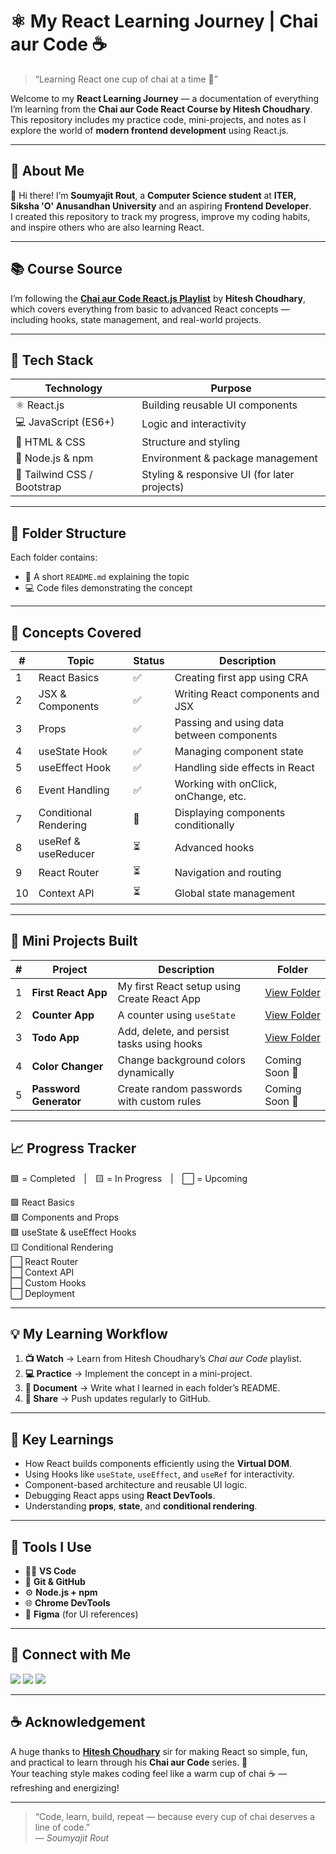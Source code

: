 # ⚛️ My React Learning Journey | Chai aur Code ☕  

> “Learning React one cup of chai at a time 🍵”

Welcome to my **React Learning Journey** — a documentation of everything I’m learning from the **Chai aur Code React Course by Hitesh Choudhary**.  
This repository includes my practice code, mini-projects, and notes as I explore the world of **modern frontend development** using React.js.

---

## 🌱 About Me  

👋 Hi there! I’m **Soumyajit Rout**, a **Computer Science student** at **ITER, Siksha 'O' Anusandhan University** and an aspiring **Frontend Developer**.  
I created this repository to track my progress, improve my coding habits, and inspire others who are also learning React.

---

## 📚 Course Source  

I’m following the **[Chai aur Code React.js Playlist](https://www.youtube.com/@chaiaurcode)** by **Hitesh Choudhary**, which covers everything from basic to advanced React concepts — including hooks, state management, and real-world projects.

---

## 🧩 Tech Stack  

| Technology | Purpose |
|-------------|----------|
| ⚛️ React.js | Building reusable UI components |
| 💻 JavaScript (ES6+) | Logic and interactivity |
| 🎨 HTML & CSS | Structure and styling |
| 🧱 Node.js & npm | Environment & package management |
| 🌈 Tailwind CSS / Bootstrap | Styling & responsive UI (for later projects) |

---

## 🚀 Folder Structure  




Each folder contains:  
- 📄 A short `README.md` explaining the topic  
- 💻 Code files demonstrating the concept  

---

## 🧠 Concepts Covered  

| # | Topic | Status | Description |
|---|--------|--------|--------------|
| 1 | React Basics | ✅ | Creating first app using CRA |
| 2 | JSX & Components | ✅ | Writing React components and JSX |
| 3 | Props | ✅ | Passing and using data between components |
| 4 | useState Hook | ✅ | Managing component state |
| 5 | useEffect Hook | ✅ | Handling side effects in React |
| 6 | Event Handling | ✅ | Working with onClick, onChange, etc. |
| 7 | Conditional Rendering | 🔄 | Displaying components conditionally |
| 8 | useRef & useReducer | ⏳ | Advanced hooks |
| 9 | React Router | ⏳ | Navigation and routing |
| 10 | Context API | ⏳ | Global state management |

---

## 🧪 Mini Projects Built  

| # | Project | Description | Folder |
|---|----------|--------------|--------|
| 1 | **First React App** | My first React setup using Create React App | [View Folder](./01-first-react-app) |
| 2 | **Counter App** | A counter using `useState` | [View Folder](./02-useState-hook) |
| 3 | **Todo App** | Add, delete, and persist tasks using hooks | [View Folder](./03-useEffect-hook) |
| 4 | **Color Changer** | Change background colors dynamically | Coming Soon 🚧 |
| 5 | **Password Generator** | Create random passwords with custom rules | Coming Soon 🚧 |

---

## 📈 Progress Tracker  

🟩 = Completed | 🟨 = In Progress | ⬜ = Upcoming  

🟩 React Basics  
🟩 Components and Props  
🟩 useState & useEffect Hooks  
🟨 Conditional Rendering  
⬜ React Router  
⬜ Context API  
⬜ Custom Hooks  
⬜ Deployment  

---

## 💡 My Learning Workflow  

1. **📺 Watch** → Learn from Hitesh Choudhary’s *Chai aur Code* playlist.  
2. **💻 Practice** → Implement the concept in a mini-project.  
3. **📝 Document** → Write what I learned in each folder’s README.  
4. **🚀 Share** → Push updates regularly to GitHub.  

---

## 🧠 Key Learnings  

- How React builds components efficiently using the **Virtual DOM**.  
- Using Hooks like `useState`, `useEffect`, and `useRef` for interactivity.  
- Component-based architecture and reusable UI logic.  
- Debugging React apps using **React DevTools**.  
- Understanding **props**, **state**, and **conditional rendering**.  

---

## 🧰 Tools I Use  

- 🧑‍💻 **VS Code**  
- 🧭 **Git & GitHub**  
- ⚙️ **Node.js + npm**  
- 🌐 **Chrome DevTools**  
- 🎨 **Figma** (for UI references)  

---

## 💬 Connect with Me  

<p align="left">
  <a href="https://github.com/soumyajitrout"><img src="https://img.shields.io/badge/GitHub-181717?style=for-the-badge&logo=github&logoColor=white"/></a>
  <a href="https://www.linkedin.com/in/soumyajitrout"><img src="https://img.shields.io/badge/LinkedIn-0077B5?style=for-the-badge&logo=linkedin&logoColor=white"/></a>
  <a href="mailto:soumyajitrout81@gmail.com"><img src="https://img.shields.io/badge/Gmail-D14836?style=for-the-badge&logo=gmail&logoColor=white"/></a>
</p>

---

## ☕ Acknowledgement  

A huge thanks to **[Hitesh Choudhary](https://www.youtube.com/@chaiaurcode)** sir for making React so simple, fun, and practical to learn through his **Chai aur Code** series. 🙏  
Your teaching style makes coding feel like a warm cup of chai ☕ — refreshing and energizing!

---

> “Code, learn, build, repeat — because every cup of chai deserves a line of code.”  
> — *Soumyajit Rout*
